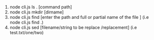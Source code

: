 1. node cli.js ls .  [command path]
2. node cli.js mkdir [dirname]
3. node cli.js find [enter the path and full or partial name of the file ] (i.e node cli.js find .)
4. node cli.js sed [filename/string to be replace /replacement] (i.e test.txt/one/two)